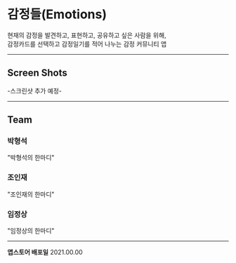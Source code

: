 # 감정들(Emotions)

현재의 감정을 발견하고, 표현하고, 공유하고 싶은 사람을 위해, <br>
감정카드를 선택하고 감정일기를 적어 나누는 감정 커뮤니티 앱

---

## Screen Shots

-스크린샷 추가 예정-

---

## Team

### 박형석

"박형석의 한마디"

### 조인재

"조인재의 한마디"

### 임정상

"임정상의 한마디"

---

**앱스토어 배포일** 2021.00.00